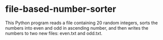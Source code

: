 # file-based-number-sorter
This Python program reads a file containing 20 random integers, sorts the numbers into even and odd in ascending number, and then writes the numbers to two new files: even.txt and odd.txt.

